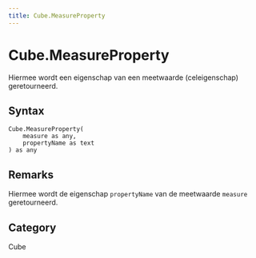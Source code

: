 ```yaml
---
title: Cube.MeasureProperty
---
```


# Cube.MeasureProperty


Hiermee wordt een eigenschap van een meetwaarde (celeigenschap) geretourneerd.


## Syntax

```powerquery
Cube.MeasureProperty(
    measure as any,
    propertyName as text
) as any
```


## Remarks

Hiermee wordt de eigenschap <code>propertyName</code> van de meetwaarde <code>measure</code> geretourneerd.



## Category
Cube

